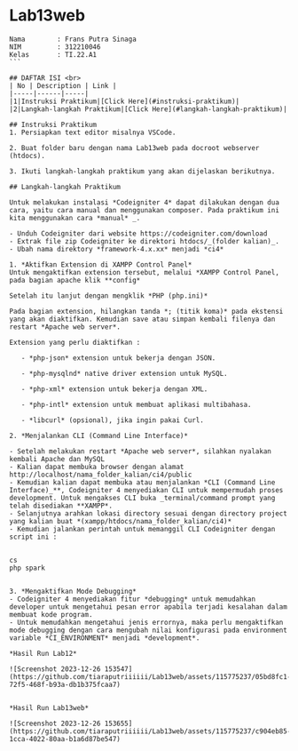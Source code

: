 # Lab13web

````
Nama        : Frans Putra Sinaga 
NIM         : 312210046
Kelas       : TI.22.A1
```

## DAFTAR ISI <br>
| No | Description | Link |
|-----|------|-----|
|1|Instruksi Praktikum|[Click Here](#instruksi-praktikum)|
|2|Langkah-langkah Praktikum|[Click Here](#langkah-langkah-praktikum)|

## Instruksi Praktikum
1. Persiapkan text editor misalnya VSCode.

2. Buat folder baru dengan nama Lab13web pada docroot webserver (htdocs).

3. Ikuti langkah-langkah praktikum yang akan dijelaskan berikutnya.

## Langkah-langkah Praktikum

Untuk melakukan instalasi *Codeigniter 4* dapat dilakukan dengan dua cara, yaitu cara manual dan menggunakan composer. Pada praktikum ini kita menggunakan cara *manual* _.

- Unduh Codeigniter dari website https://codeigniter.com/download
- Extrak file zip Codeigniter ke direktori htdocs/_(folder kalian)_.
- Ubah nama direktory *framework-4.x.xx* menjadi *ci4*

1. *Aktifkan Extension di XAMPP Control Panel*
Untuk mengaktifkan extension tersebut, melalui *XAMPP Control Panel, pada bagian apache klik **config*

Setelah itu lanjut dengan mengklik *PHP (php.ini)*

Pada bagian extension, hilangkan tanda *; (titik koma)* pada ekstensi yang akan diaktifkan. Kemudian save atau simpan kembali filenya dan restart *Apache web server*.

Extension yang perlu diaktifkan :

   - *php-json* extension untuk bekerja dengan JSON.

   - *php-mysqlnd* native driver extension untuk MySQL.

   - *php-xml* extension untuk bekerja dengan XML.

   - *php-intl* extension untuk membuat aplikasi multibahasa.

   - *libcurl* (opsional), jika ingin pakai Curl.

2. *Menjalankan CLI (Command Line Interface)*

- Setelah melakukan restart *Apache web server*, silahkan nyalakan kembali Apache dan MySQL
- Kalian dapat membuka browser dengan alamat http://localhost/nama_folder_kalian/ci4/public
- Kemudian kalian dapat membuka atau menjalankan *CLI (Command Line Interface)_**, Codeigniter 4 menyediakan CLI untuk mempermudah proses development. Untuk mengakses CLI buka _terminal/command prompt yang telah disediakan **XAMPP*.
- Selanjutnya arahkan lokasi directory sesuai dengan directory project yang kalian buat *(xampp/htdocs/nama_folder_kalian/ci4)*
- Kemudian jalankan perintah untuk memanggil CLI Codeigniter dengan script ini :

 
cs
php spark
 

3. *Mengaktifkan Mode Debugging*
- Codeigniter 4 menyediakan fitur *debugging* untuk memudahkan developer untuk mengetahui pesan error apabila terjadi kesalahan dalam membuat kode program.
- Untuk memudahkan mengetahui jenis errornya, maka perlu mengaktifkan mode debugging dengan cara mengubah nilai konfigurasi pada environment variable *CI_ENVIRONMENT* menjadi *development*.

*Hasil Run Lab12*

![Screenshot 2023-12-26 153547](https://github.com/tiaraputriiiiii/Lab13web/assets/115775237/05bd8fc1-72f5-468f-b93a-db1b375fcaa7)


*Hasil Run Lab13web*

![Screenshot 2023-12-26 153655](https://github.com/tiaraputriiiiii/Lab13web/assets/115775237/c904eb85-1cca-4022-80aa-b1a6d87be547)

